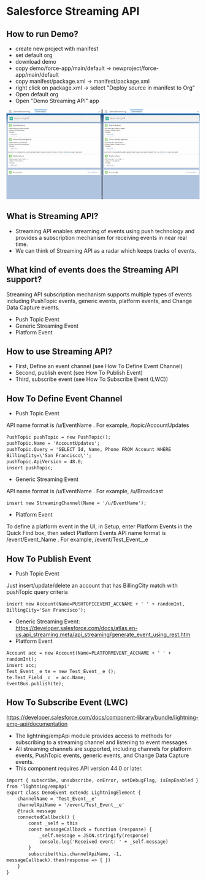 # Salesforce Streaming API
## How to run Demo?
- create new project with manifest
- set default org
- download demo
- copy demo/force-app/main/default -> newproject/force-app/main/default
- copy manifest/package.xml -> manifest/package.xml
- right click on package.xml -> select "Deploy source in manifest to Org"
- Open default org
- Open "Demo Streaming API" app

<img src="Salesforce Streaming API Demo.gif"/>

## What is Streaming API?
- Streaming API enables streaming of events using push technology and provides a subscription mechanism for receiving events in near real time.
- We can think of Streaming API as a radar which keeps tracks of events.

## What kind of events does the Streaming API support?
Streaming API subscription mechanism supports multiple types of events including PushTopic events, generic events, platform events, and Change Data Capture events.

* Push Topic Event
* Generic Streaming Event
* Platform Event

## How to use Streaming API?
* First, Define an event channel (see How To Define Event Channel)
* Second, publish event (see How To Publish Event)
* Third, subscribe event (see How To Subscribe Event (LWC))

## How To Define Event Channel
- Push Topic Event

API name format is /u/EventName . For example, /topic/AccountUpdates
```
PushTopic pushTopic = new PushTopic();
pushTopic.Name = 'AccountUpdates';
pushTopic.Query = 'SELECT Id, Name, Phone FROM Account WHERE BillingCity=\'San Francisco\'';
pushTopic.ApiVersion = 48.0;
insert pushTopic;
```

- Generic Streaming Event

API name format is /u/EventName . For example, /u/Broadcast
```
insert new StreamingChannel(Name = '/u/EventName');
```

- Platform Event

To define a platform event in the UI, in Setup, enter Platform Events in the Quick Find box, then select Platform Events
API name format is /event/Event_Name . For example, /event/Test_Event__e

## How To Publish Event
- Push Topic Event

Just insert/update/delete an account that has BillingCity match with pushTopic query criteria
```
insert new Account(Name=PUSHTOPICEVENT_ACCNAME + ' ' + randomInt, BillingCity='San Francisco');
```

- Generic Streaming Event: https://developer.salesforce.com/docs/atlas.en-us.api_streaming.meta/api_streaming/generate_event_using_rest.htm
- Platform Event

```
Account acc = new Account(Name=PLATFORMEVENT_ACCNAME + ' ' + randomInt);
insert acc;
Test_Event__e te = new Test_Event__e ();
te.Test_Field__c  = acc.Name;
EventBus.publish(te);
```

## How To Subscribe Event (LWC)
https://developer.salesforce.com/docs/component-library/bundle/lightning-emp-api/documentation

- The lightning/empApi module provides access to methods for subscribing to a streaming channel and listening to event messages.
- All streaming channels are supported, including channels for platform events, PushTopic events, generic events, and Change Data Capture events.
- This component requires API version 44.0 or later.

```
import { subscribe, unsubscribe, onError, setDebugFlag, isEmpEnabled } from 'lightning/empApi'
export class DemoEvent extends LightningElement {
    channelName = 'Test_Event__e'
    channelApiName = '/event/Test_Event__e'
    @track message
    connectedCallback() {
        const _self = this
        const messageCallback = function (response) {
            _self.message = JSON.stringify(response)
            console.log('Received event: ' + _self.message)
        }
        subscribe(this.channelApiName, -1, messageCallback).then(response => { })
    }
}
```
